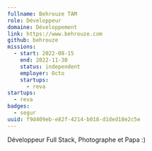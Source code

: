 ```yaml
---
fullname: Behrouze TAM
role: Développeur
domaine: Développement
link: https://www.behrouze.com
github: behrouze
missions:
  - start: 2022-08-15
    end: 2022-11-30
    status: independent
    employer: Octo
    startups:
      - reva
startups:
  - reva
badges:
  - segur
uuid: f9d409eb-e82f-4214-b018-d1ded18e2c5e
---
```

Développeur Full Stack, Photographe et Papa :)